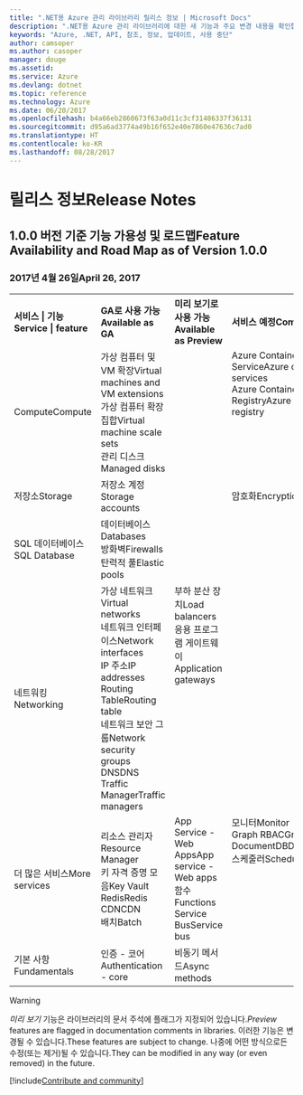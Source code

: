 ```yaml
---
title: ".NET용 Azure 관리 라이브러리 릴리스 정보 | Microsoft Docs"
description: ".NET용 Azure 관리 라이브러리에 대한 새 기능과 주요 변경 내용을 확인합니다."
keywords: "Azure, .NET, API, 참조, 정보, 업데이트, 사용 중단"
author: camsoper
ms.author: casoper
manager: douge
ms.assetid: 
ms.service: Azure
ms.devlang: dotnet
ms.topic: reference
ms.technology: Azure
ms.date: 06/20/2017
ms.openlocfilehash: b4a66eb2860673f63a0d11c3cf31486337f36131
ms.sourcegitcommit: d95a6ad3774a49b16f652e40e7860e47636c7ad0
ms.translationtype: HT
ms.contentlocale: ko-KR
ms.lasthandoff: 08/28/2017
---
```

# <a name="release-notes"></a><span data-ttu-id="b2e10-104">릴리스 정보</span><span class="sxs-lookup"><span data-stu-id="b2e10-104">Release Notes</span></span> 

## <a name="feature-availability-and-road-map-as-of-version-100"></a><span data-ttu-id="b2e10-105">1.0.0 버전 기준 기능 가용성 및 로드맵</span><span class="sxs-lookup"><span data-stu-id="b2e10-105">Feature Availability and Road Map as of Version 1.0.0</span></span> ##
### <a name="april-26-2017"></a><span data-ttu-id="b2e10-106">2017년 4월 26일</span><span class="sxs-lookup"><span data-stu-id="b2e10-106">April 26, 2017</span></span>

<table>
  <tr>
    <th align="left"><span data-ttu-id="b2e10-107">서비스 | 기능</span><span class="sxs-lookup"><span data-stu-id="b2e10-107">Service | feature</span></span></th>
    <th align="left"><span data-ttu-id="b2e10-108">GA로 사용 가능</span><span class="sxs-lookup"><span data-stu-id="b2e10-108">Available as GA</span></span></th>
    <th align="left"><span data-ttu-id="b2e10-109">미리 보기로 사용 가능</span><span class="sxs-lookup"><span data-stu-id="b2e10-109">Available as Preview</span></span></th>
    <th align="left"><span data-ttu-id="b2e10-110">서비스 예정</span><span class="sxs-lookup"><span data-stu-id="b2e10-110">Coming soon</span></span></th>
  </tr>
  <tr>
    <td><span data-ttu-id="b2e10-111">Compute</span><span class="sxs-lookup"><span data-stu-id="b2e10-111">Compute</span></span></td>
    <td><span data-ttu-id="b2e10-112">가상 컴퓨터 및 VM 확장</span><span class="sxs-lookup"><span data-stu-id="b2e10-112">Virtual machines and VM extensions</span></span><br><span data-ttu-id="b2e10-113">가상 컴퓨터 확장 집합</span><span class="sxs-lookup"><span data-stu-id="b2e10-113">Virtual machine scale sets</span></span><br><span data-ttu-id="b2e10-114">관리 디스크</span><span class="sxs-lookup"><span data-stu-id="b2e10-114">Managed disks</span></span></td>
    <td></td>
    <td valign="top"><span data-ttu-id="b2e10-115">Azure Container Service</span><span class="sxs-lookup"><span data-stu-id="b2e10-115">Azure container services</span></span><br><span data-ttu-id="b2e10-116">Azure Container Registry</span><span class="sxs-lookup"><span data-stu-id="b2e10-116">Azure container registry</span></span></td>
  </tr>
  <tr>
    <td><span data-ttu-id="b2e10-117">저장소</span><span class="sxs-lookup"><span data-stu-id="b2e10-117">Storage</span></span></td>
    <td><span data-ttu-id="b2e10-118">저장소 계정</span><span class="sxs-lookup"><span data-stu-id="b2e10-118">Storage accounts</span></span></td>
    <td></td>
    <td><span data-ttu-id="b2e10-119">암호화</span><span class="sxs-lookup"><span data-stu-id="b2e10-119">Encryption</span></span></td>
  </tr>
  <tr>
    <td><span data-ttu-id="b2e10-120">SQL 데이터베이스</span><span class="sxs-lookup"><span data-stu-id="b2e10-120">SQL Database</span></span></td>
    <td><span data-ttu-id="b2e10-121">데이터베이스</span><span class="sxs-lookup"><span data-stu-id="b2e10-121">Databases</span></span><br><span data-ttu-id="b2e10-122">방화벽</span><span class="sxs-lookup"><span data-stu-id="b2e10-122">Firewalls</span></span><br><span data-ttu-id="b2e10-123">탄력적 풀</span><span class="sxs-lookup"><span data-stu-id="b2e10-123">Elastic pools</span></span></td>
    <td></td>
    <td valign="top"></td>
  </tr>
  <tr>
    <td><span data-ttu-id="b2e10-124">네트워킹</span><span class="sxs-lookup"><span data-stu-id="b2e10-124">Networking</span></span></td>
    <td><span data-ttu-id="b2e10-125">가상 네트워크</span><span class="sxs-lookup"><span data-stu-id="b2e10-125">Virtual networks</span></span><br><span data-ttu-id="b2e10-126">네트워크 인터페이스</span><span class="sxs-lookup"><span data-stu-id="b2e10-126">Network interfaces</span></span><br><span data-ttu-id="b2e10-127">IP 주소</span><span class="sxs-lookup"><span data-stu-id="b2e10-127">IP addresses</span></span><br><span data-ttu-id="b2e10-128">Routing Table</span><span class="sxs-lookup"><span data-stu-id="b2e10-128">Routing table</span></span><br><span data-ttu-id="b2e10-129">네트워크 보안 그룹</span><span class="sxs-lookup"><span data-stu-id="b2e10-129">Network security groups</span></span><br><span data-ttu-id="b2e10-130">DNS</span><span class="sxs-lookup"><span data-stu-id="b2e10-130">DNS</span></span><br><span data-ttu-id="b2e10-131">Traffic Manager</span><span class="sxs-lookup"><span data-stu-id="b2e10-131">Traffic managers</span></span></td>
    <td valign="top"><span data-ttu-id="b2e10-132">부하 분산 장치</span><span class="sxs-lookup"><span data-stu-id="b2e10-132">Load balancers</span></span><br><span data-ttu-id="b2e10-133">응용 프로그램 게이트웨이</span><span class="sxs-lookup"><span data-stu-id="b2e10-133">Application gateways</span></span></td>
    <td valign="top"></td>
  </tr>
  <tr>
    <td><span data-ttu-id="b2e10-134">더 많은 서비스</span><span class="sxs-lookup"><span data-stu-id="b2e10-134">More services</span></span></td>
    <td><span data-ttu-id="b2e10-135">리소스 관리자</span><span class="sxs-lookup"><span data-stu-id="b2e10-135">Resource Manager</span></span><br><span data-ttu-id="b2e10-136">키 자격 증명 모음</span><span class="sxs-lookup"><span data-stu-id="b2e10-136">Key Vault</span></span><br><span data-ttu-id="b2e10-137">Redis</span><span class="sxs-lookup"><span data-stu-id="b2e10-137">Redis</span></span><br><span data-ttu-id="b2e10-138">CDN</span><span class="sxs-lookup"><span data-stu-id="b2e10-138">CDN</span></span><br><span data-ttu-id="b2e10-139">배치</span><span class="sxs-lookup"><span data-stu-id="b2e10-139">Batch</span></span></td>
    <td valign="top"><span data-ttu-id="b2e10-140">App Service - Web Apps</span><span class="sxs-lookup"><span data-stu-id="b2e10-140">App service - Web apps</span></span><br><span data-ttu-id="b2e10-141">함수</span><span class="sxs-lookup"><span data-stu-id="b2e10-141">Functions</span></span><br><span data-ttu-id="b2e10-142">Service Bus</span><span class="sxs-lookup"><span data-stu-id="b2e10-142">Service bus</span></span></td>
    <td valign="top"><span data-ttu-id="b2e10-143">모니터</span><span class="sxs-lookup"><span data-stu-id="b2e10-143">Monitor</span></span><br><span data-ttu-id="b2e10-144">Graph RBAC</span><span class="sxs-lookup"><span data-stu-id="b2e10-144">Graph RBAC</span></span><br><span data-ttu-id="b2e10-145">DocumentDB</span><span class="sxs-lookup"><span data-stu-id="b2e10-145">DocumentDB</span></span><br><span data-ttu-id="b2e10-146">스케줄러</span><span class="sxs-lookup"><span data-stu-id="b2e10-146">Scheduler</span></span></td>
  </tr>
  <tr>
    <td><span data-ttu-id="b2e10-147">기본 사항</span><span class="sxs-lookup"><span data-stu-id="b2e10-147">Fundamentals</span></span></td>
    <td><span data-ttu-id="b2e10-148">인증 - 코어</span><span class="sxs-lookup"><span data-stu-id="b2e10-148">Authentication - core</span></span></td>
    <td><span data-ttu-id="b2e10-149">비동기 메서드</span><span class="sxs-lookup"><span data-stu-id="b2e10-149">Async methods</span></span></td>
    <td valign="top"></td>
  </tr>
</table>

> [!WARNING] 
> <span data-ttu-id="b2e10-150">*미리 보기* 기능은 라이브러리의 문서 주석에 플래그가 지정되어 있습니다.</span><span class="sxs-lookup"><span data-stu-id="b2e10-150">*Preview* features are flagged in documentation comments in libraries.</span></span> <span data-ttu-id="b2e10-151">이러한 기능은 변경될 수 있습니다.</span><span class="sxs-lookup"><span data-stu-id="b2e10-151">These features are subject to change.</span></span> <span data-ttu-id="b2e10-152">나중에 어떤 방식으로든 수정(또는 제거)될 수 있습니다.</span><span class="sxs-lookup"><span data-stu-id="b2e10-152">They can be modified in any way (or even removed) in the future.</span></span>

[!include[Contribute and community](includes/contribute.md)]
